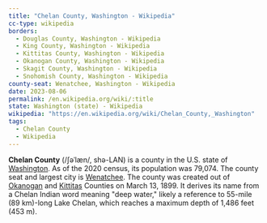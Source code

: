 ```yaml
---
title: "Chelan County, Washington - Wikipedia"
cc-type: wikipedia
borders:
  - Douglas County, Washington - Wikipedia
  - King County, Washington - Wikipedia
  - Kittitas County, Washington - Wikipedia
  - Okanogan County, Washington - Wikipedia
  - Skagit County, Washington - Wikipedia
  - Snohomish County, Washington - Wikipedia
county-seat: Wenatchee, Washington - Wikipedia
date: 2023-08-06
permalink: /en.wikipedia.org/wiki/:title
state: Washington (state) - Wikipedia
wikipedia: "https://en.wikipedia.org/wiki/Chelan_County,_Washington"
tags:
  - Chelan County
  - Wikipedia
---
```

**Chelan County** (/ʃəˈlæn/, shə-LAN) is a county in the U.S. state of [Washington](/en.wikipedia.org/wiki/Washington_(state)). As of the 2020 census, its population was 79,074. The county seat and largest city is [Wenatchee](/en.wikipedia.org/wiki/Wenatchee,_Washington). The county was created out of [Okanogan](/en.wikipedia.org/wiki/Okanogan_County,_Washington) and [Kittitas](/en.wikipedia.org/wiki/Kittitas_County,_Washington) Counties on March 13, 1899. It derives its name from a Chelan Indian word meaning "deep water," likely a reference to 55-mile (89 km)-long Lake Chelan, which reaches a maximum depth of 1,486 feet (453 m).
